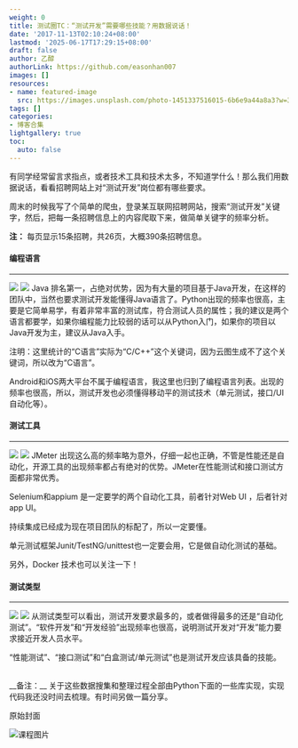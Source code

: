 ```yaml
---
weight: 0
title: 测试圈TC：“测试开发”需要哪些技能？用数据说话！
date: '2017-11-13T02:10:24+08:00'
lastmod: '2025-06-17T17:29:15+08:00'
draft: false
author: 乙醇
authorLink: https://github.com/easonhan007
images: []
resources:
- name: featured-image
  src: https://images.unsplash.com/photo-1451337516015-6b6e9a44a8a3?w=300
tags: []
categories:
- 博客合集
lightgallery: true
toc:
  auto: false
---
```




有同学经常留言求指点，或者技术工具和技术太多，不知道学什么！那么我们用数据说话，看看招聘网站上对“测试开发”岗位都有哪些要求。

周末的时候我写了个简单的爬虫，登录某互联网招聘网站，搜索“测试开发”关键字，然后，把每一条招聘信息上的内容爬取下来，做简单关键字的频率分析。

__注：__ 每页显示15条招聘，共26页，大概390条招聘信息。


#### 编程语言
---
![](http://img.testclass.net/tc_programming_01.jpg)
![](http://img.testclass.net/tc_programming_02.jpg)
Java 排名第一，占绝对优势，因为有大量的项目基于Java开发，在这样的团队中，当然也要求测试开发能懂得Java语言了。Python出现的频率也很高，主要是它简单易学，有着非常丰富的测试库，符合测试人员的属性；我的建议是两个语言都要学，如果你编程能力比较弱的话可以从Python入门，如果你的项目以Java开发为主，建议从Java入手。

注明：这里统计的“C语言”实际为“C/C++”这个关键词，因为云图生成不了这个关键词，所以改为“C语言”。

Android和iOS两大平台不属于编程语言，我这里也归到了编程语言列表。出现的频率也很高，所以，测试开发也必须懂得移动平的测试技术（单元测试，接口/UI自动化等）。

#### 测试工具
---
![](http://img.testclass.net/tc_test_tools_01.jpg)
![](http://img.testclass.net/tc_test_tools_02.jpg)
JMeter 出现这么高的频率略为意外，仔细一起也正确，不管是性能还是自动化，开源工具的出现频率都占有绝对的优势。JMeter在性能测试和接口测试方面都非常优秀。

Selenium和appium 是一定要学的两个自动化工具，前者针对Web UI ，后者针对 app UI。

持续集成已经成为现在项目团队的标配了，所以一定要懂。

单元测试框架Junit/TestNG/unittest也一定要会用，它是做自动化测试的基础。

另外，Docker 技术也可以关注一下！


#### 测试类型
---
![](http://img.testclass.net/tc_test_type_01.jpg)
![](http://img.testclass.net/tc_test_type_02.jpg)
从测试类型可以看出，测试开发要求最多的，或者做得最多的还是“自动化测试”。“软件开发”和“开发经验”出现频率也很高，说明测试开发对“开发”能力要求接近开发人员水平。

“性能测试”、“接口测试”和“白盒测试/单元测试”也是测试开发应该具备的技能。

<br>
__备注：__ 
关于这些数据搜集和整理过程全部由Python下面的一些库实现，实现代码我还没时间去梳理。有时间另做一篇分享。




原始封面

![课程图片](https://images.unsplash.com/photo-1451337516015-6b6e9a44a8a3?w=300)

